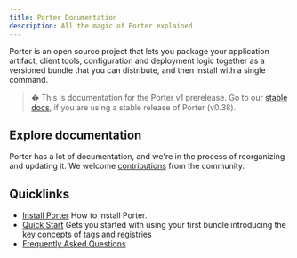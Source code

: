 ```yaml
---
title: Porter Documentation
description: All the magic of Porter explained
---
```


Porter is an open source project that lets you package your application artifact, client tools, configuration and deployment logic together as a versioned bundle that you can distribute, and then install with a single command.

> � This is documentation for the Porter v1 prerelease. Go to our [stable docs](https://porter.sh/docs/), if you are using a stable release of Porter (v0.38). 

## Explore documentation

Porter has a lot of documentation, and we're in the process of reorganizing and updating it. We welcome [contributions](/contribute/) from the community. 

## Quicklinks

* [Install Porter](/install/) How to install Porter. 
* [Quick Start](/quickstart/) Gets you started with using your first bundle introducing the key concepts of tags and registries 
* [Frequently Asked Questions](/faq) 
